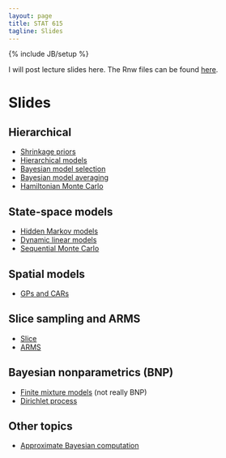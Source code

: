```yaml
---
layout: page
title: STAT 615
tagline: Slides
---
```

{% include JB/setup %}

I will post lecture slides here. 
The Rnw files can be found [here](https://github.com/jarad/jarad.github.io/tree/master/courses/stat615/slides).

# Slides

## Hierarchical

- [Shrinkage priors](slides/Hierarchical/Hierarchical1.pdf)
- [Hierarchical models](slides/Hierarchical/Hierarchical2.pdf)
- [Bayesian model selection](slides/Hierarchical/Hierarchical3.pdf)
- [Bayesian model averaging](slides/Hierarchical/Hierarchical4.pdf)
- [Hamiltonian Monte Carlo](slides/Hierarchical/Hierarchical5.pdf)

## State-space models

- [Hidden Markov models](slides/StateSpaceModels/StateSpaceModels.pdf)
- [Dynamic linear models](slides/DLMs/DLMs.pdf)
- [Sequential Monte Carlo](slides/SMC/SMC.pdf)

## Spatial models

- [GPs and CARs](slides/Spatial/Spatial.pdf)

## Slice sampling and ARMS

- [Slice](slides/Slice/slice.pdf)
- [ARMS](slides/ARMS/ARMS.pdf)

## Bayesian nonparametrics (BNP)

- [Finite mixture models](slides/Nonparametrics/finiteMixtures.pdf) (not really BNP)
- [Dirichlet process](slides/Nonparametrics/nonparametrics.pdf) 

## Other topics

- [Approximate Bayesian computation](slides/ABC/ABC.pdf)